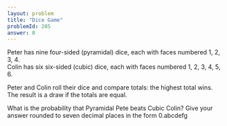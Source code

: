 ```yaml
---
layout: problem
title: "Dice Game"
problemId: 205
answer: 0
---
```

Peter has nine four-sided (pyramidal) dice, each with faces numbered 1, 2, 3, 4.  
 Colin has six six-sided (cubic) dice, each with faces numbered 1, 2, 3, 4, 5, 6.

Peter and Colin roll their dice and compare totals: the highest total wins. The result is a draw if the totals are equal.

What is the probability that Pyramidal Pete beats Cubic Colin? Give your answer rounded to seven decimal places in the form 0.abcdefg